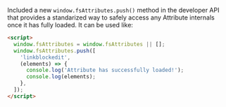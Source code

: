 Included a new `window.fsAttributes.push()` method in the developer API that provides a standarized way to safely access any Attribute internals once it has fully loaded.
It can be used like:

```html
<script>
  window.fsAttributes = window.fsAttributes || [];
  window.fsAttributes.push([
    'linkblockedit',
    (elements) => {
      console.log('Attribute has successfully loaded!');
      console.log(elements);
    },
  ]);
</script>
```
